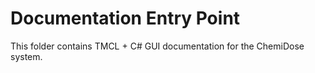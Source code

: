 # Documentation Entry Point

This folder contains TMCL + C# GUI documentation for the ChemiDose system.